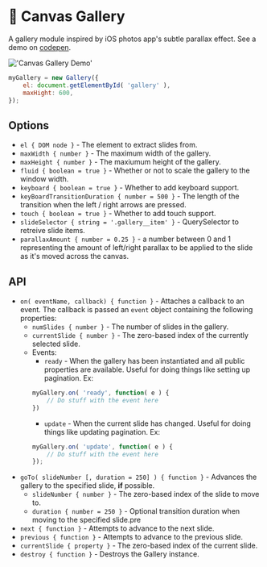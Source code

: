 # :milky_way: Canvas Gallery
A gallery module inspired by iOS photos app's subtle parallax effect. See a demo on [codepen](http://codepen.io/the_ruther4d/full/JXLyrG/).

!['Canvas Gallery Demo'](https://github.com/theruther4d/canvasGallery/blob/master/cg.gif?raw=true)

```javascript
myGallery = new Gallery({
    el: document.getElementById( 'gallery' ),
    maxHight: 600,
});
```

## Options
* `el { DOM node }` - The element to extract slides from.
* `maxWidth { number }` - The maximum width of the gallery.
* `maxHeight { number }` - The maxiumum height of the gallery.
* `fluid { boolean = true }` - Whether or not to scale the gallery to the window width.
* `keyboard { boolean = true }` - Whether to add keyboard support.
* `keyBoardTransitionDuration { number = 500 }` - The length of the transition when the left / right arrows are pressed.
* `touch { boolean = true }` - Whether to add touch support.
* `slideSelector { string = '.gallery__item' }` - QuerySelector to retreive slide items.
* `parallaxAmount { number = 0.25 }` - a number between 0 and 1 representing the amount of left/right parallax to be applied to the slide as it's moved across the canvas.

## API
* `on( eventName, callback) { function }` - Attaches a callback to an event. The callback is passed an `event` object containing the following properties:
    * `numSlides { number }` - The number of slides in the gallery.
    * `currentSlide { number }` - The zero-based index of the currently selected slide.
    * Events:
        * `ready` - When the gallery has been instantiated and all public properties are available. Useful for doing things like setting up pagination. Ex:
        ```javascript
        myGallery.on( 'ready', function( e ) {
            // Do stuff with the event here
        })
        ```
        * `update` - When the current slide has changed. Useful for doing things like updating pagination. Ex:
        ```javascript
        myGallery.on( 'update', function( e ) {
            // Do stuff with the event here
        });
        ```
* `goTo( slideNumber [, duration = 250] ) { function }` - Advances the gallery to the specified slide, **if** possible.
    * `slideNumber { number }` - The zero-based index of the slide to move to.
    * `duration { number = 250 }` - Optional transition duration when moving to the specified slide.pre
* `next { function }` - Attempts to advance to the next slide.
* `previous { function }` - Attempts to advance to the previous slide.
* `currentSlide { property }` - The zero-based index of the current slide.
* `destroy { function }` - Destroys the Gallery instance.
